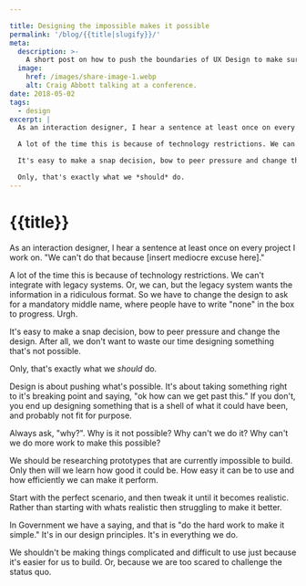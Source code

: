 ```yaml
---

title: Designing the impossible makes it possible
permalink: '/blog/{{title|slugify}}/'
meta:
  description: >-
    A short post on how to push the boundaries of UX Design to make sure you get the correct outcome.
  image:
    href: /images/share-image-1.webp
    alt: Craig Abbott talking at a conference.
date: 2018-05-02
tags:
  - design
excerpt: |
  As an interaction designer, I hear a sentence at least once on every project I work on. "We can't do that because [insert mediocre excuse here]."

  A lot of the time this is because of technology restrictions. We can't integrate with legacy systems. Or, we can, but the legacy system wants the information in a ridiculous format. So we have to change the design to ask for a mandatory middle name, where people have to write "none" in the box to progress. Urgh.

  It's easy to make a snap decision, bow to peer pressure and change the design. After all, we don't want to waste our time designing something that's not possible.

  Only, that's exactly what we *should* do.
---
```


# {{title}}

As an interaction designer, I hear a sentence at least once on every project I work on. "We can't do that because [insert mediocre excuse here]."

A lot of the time this is because of technology restrictions. We can't integrate with legacy systems. Or, we can, but the legacy system wants the information in a ridiculous format. So we have to change the design to ask for a mandatory middle name, where people have to write "none" in the box to progress. Urgh.

It's easy to make a snap decision, bow to peer pressure and change the design. After all, we don't want to waste our time designing something that's not possible.

Only, that's exactly what we *should* do.

Design is about pushing what's possible. It's about taking something right to it's breaking point and saying, "ok how can we get past this." If you don't, you end up designing something that is a shell of what it could have been, and probably not fit for purpose.

Always ask, "why?". Why is it not possible? Why can't we do it? Why can't we do more work to make this possible?

We should be researching prototypes that are currently impossible to build. Only then will we learn how good it could be. How easy it can be to use and how efficiently we can make it perform.

Start with the perfect scenario, and then tweak it until it becomes realistic. Rather than starting with whats realistic then struggling to make it better.

In Government we have a saying, and that is "do the hard work to make it simple." It's in our design principles. It's in everything we do.

We shouldn't be making things complicated and difficult to use just because it's easier for us to build. Or, because we are too scared to challenge the status quo.
